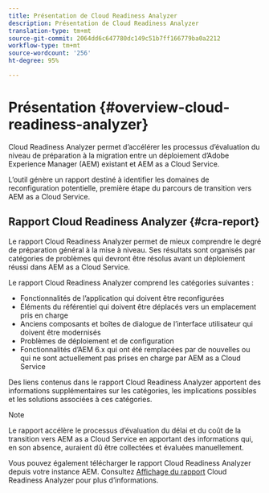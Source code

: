 ```yaml
---
title: Présentation de Cloud Readiness Analyzer
description: Présentation de Cloud Readiness Analyzer
translation-type: tm+mt
source-git-commit: 2064dd6c647780dc149c51b7ff166779ba0a2212
workflow-type: tm+mt
source-wordcount: '256'
ht-degree: 95%

---
```



# Présentation {#overview-cloud-readiness-analyzer}

Cloud Readiness Analyzer permet d’accélérer les processus d’évaluation du niveau de préparation à la migration entre un déploiement d’Adobe Experience Manager (AEM) existant et AEM as a Cloud Service.

L’outil génère un rapport destiné à identifier les domaines de reconfiguration potentielle, première étape du parcours de transition vers AEM as a Cloud Service.

## Rapport Cloud Readiness Analyzer {#cra-report}

Le rapport Cloud Readiness Analyzer permet de mieux comprendre le degré de préparation général à la mise à niveau. Ses résultats sont organisés par catégories de problèmes qui devront être résolus avant un déploiement réussi dans AEM as a Cloud Service.

Le rapport Cloud Readiness Analyzer comprend les catégories suivantes :

* Fonctionnalités de l’application qui doivent être reconfigurées
* Éléments du référentiel qui doivent être déplacés vers un emplacement pris en charge
* Anciens composants et boîtes de dialogue de l’interface utilisateur qui doivent être modernisés
* Problèmes de déploiement et de configuration
* Fonctionnalités d’AEM 6.x qui ont été remplacées par de nouvelles ou qui ne sont actuellement pas prises en charge par AEM as a Cloud Service

Des liens contenus dans le rapport Cloud Readiness Analyzer apportent des informations supplémentaires sur les catégories, les implications possibles et les solutions associées à ces catégories.

>[!NOTE]
>Le rapport accélère le processus d’évaluation du délai et du coût de la transition vers AEM as a Cloud Service en apportant des informations qui, en son absence, auraient dû être collectées et évaluées manuellement.

Vous pouvez également télécharger le rapport Cloud Readiness Analyzer depuis votre instance AEM. Consultez [Affichage du rapport](/help/move-to-cloud-service/cloud-readiness-analyzer/using-cloud-readiness-analyzer.md#viewing-report) Cloud Readiness Analyzer pour plus d’informations.